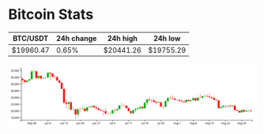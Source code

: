 # Bitcoin Stats

BTC/USDT|24h change|24h high|24h low|
|---|---|---|---|
|$19960.47|0.65%|$20441.26|$19755.29|

<img src="./chart.svg">
